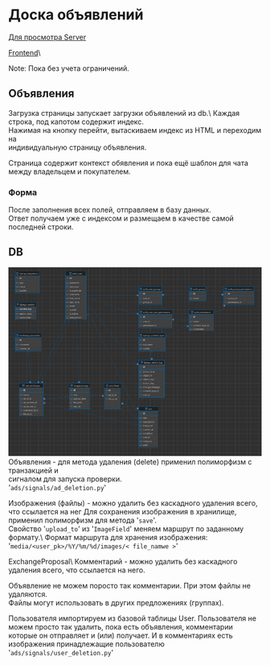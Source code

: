 # Доска объявлений

[Для просмотра Server](http://83.166.245.197/)

[Frontend](https://github.com/Tryd0g0lik/adboard_frotend)\

Note: Пока без учета ограничений.

## Объявления
Загрузка страницы запускает загрузки объявлений из db.\ 
Каждая строка, под капотом содержит индекс. \
Нажимая на кнопку перейти, вытаскиваем индекс из HTML и переходим на \
индивидуальную страницу объявления.

Страница содержит контекст обявления и пока ещё шаблон для чата между владельцем и покупателем.

### Форма
После заполнения всех полей, отправляем в базу данных. \
Ответ получаем уже с индексом и размещаем в качестве самой последней  строки.




## DB
![db graph](./img/db_ads.png)
Объявления - для метода удаления (delete) применил полиморфизм с транзакцией и \
сигналом для запуска проверки. \
'`ads/signals/ad_deletion.py`'

Изображения (файлы) - можно удалить без каскадного удаления всего, что ссылается на нег
    Для сохранения изображения в хранилище, применил полиморфизм для метода '`save`'.\
    Свойство '`upload_to`' из '`ImageField`' меняем маршрут по заданному формату.\ 
Формат маршрута для хранения изображения: '`media/<user_pk>/%Y/%m/%d/images/< file_namwe >`'  

ExchangeProposal\ 
Комментарий - можно удалить без каскадного удаления всего, что ссылается на него.

Объявление не можем поросто так  комментарии. При этом файлы не удаляются. \
Файлы могут использовать в других предложениях (группах).

Пользователя импортируем из базовой таблицы User.
Пользователя не можем просто так удалить, пока есть объявления, комментарии \
которые он отправляет и (или) получает.
    И в комментариях есть изображения принадлежащие пользователю
'`ads/signals/user_deletion.py`'

